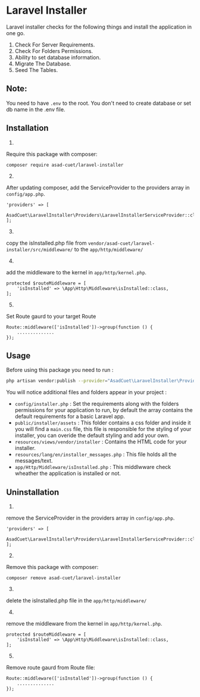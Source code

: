 # Laravel Installer

Laravel installer checks for the following things and install the application in one go.

1. Check For Server Requirements.
2. Check For Folders Permissions.
3. Ability to set database information.
4. Migrate The Database.
5. Seed The Tables.

## Note:
You need to have `.env` to the root.
You don't need to create database or set db name in the .env file.

## Installation
1.
Require this package with composer:
```
composer require asad-cuet/laravel-installer
```

2.
After updating composer, add the ServiceProvider to the providers array in `config/app.php`.

```
'providers' => [
    AsadCuet\LaravelInstaller\Providers\LaravelInstallerServiceProvider::class,
];
```
3.
copy the isInstalled.php file from `vendor/asad-cuet/laravel-installer/src/middleware/` to the `app/http/middleware/`

4.
add the middleware to the kernel  in `app/http/kernel.php`.
```
protected $routeMiddleware = [
    'isInstalled' => \App\Http\Middleware\isInstalled::class,
];
```
5.
Set Route gaurd to your target Route

```
Route::middleware(['isInstalled'])->group(function () {
    ..............
});
```


## Usage

Before using this package you need to run :
```bash
php artisan vendor:publish --provider="AsadCuet\LaravelInstaller\Providers\LaravelInstallerServiceProvider"
```

You will notice additional files and folders appear in your project :
 
 - `config/installer.php` : Set the requirements along with the folders permissions for your application to run, by default the array contains the default requirements for a basic Laravel app.
 - `public/installer/assets` : This folder contains a css folder and inside it you will find a `main.css` file, this file is responsible for the styling of your installer, you can overide the default styling and add your own.
 - `resources/views/vendor/installer` : Contains the HTML code for your installer.
 - `resources/lang/en/installer_messages.php` : This file holds all the messages/text.
 - `app/Http/Middleware/isInstalled.php` : This middlwware check wheather the application is installed or not.


## Uninstallation


1.
remove the ServiceProvider in the providers array in `config/app.php`.

```
'providers' => [
    AsadCuet\LaravelInstaller\Providers\LaravelInstallerServiceProvider::class,
];
```
2.
Remove this package with composer:
```
composer remove asad-cuet/laravel-installer
```


3.
delete the isInstalled.php file in the `app/http/middleware/`

4.
remove the middleware from the kernel  in `app/http/kernel.php`.
```
protected $routeMiddleware = [
    'isInstalled' => \App\Http\Middleware\isInstalled::class,
];
```
5.
Remove route gaurd from Route file:

```
Route::middleware(['isInstalled'])->group(function () {
    ..............
});
```


